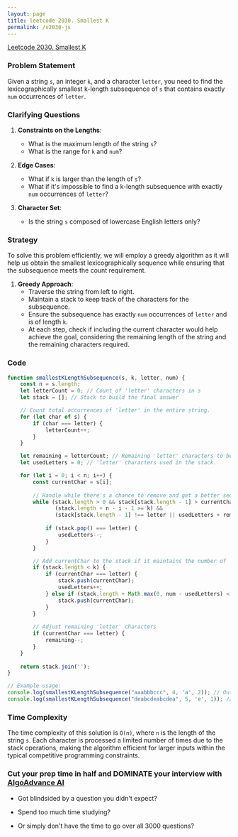 ```yaml
---
layout: page
title: leetcode 2030. Smallest K
permalink: /s2030-js
---
```

[Leetcode 2030. Smallest K](https://algoadvance.github.io/algoadvance/l2030)
### Problem Statement

Given a string `s`, an integer `k`, and a character `letter`, you need to find the lexicographically smallest k-length subsequence of `s` that contains exactly `num` occurrences of `letter`.

### Clarifying Questions

1. **Constraints on the Lengths**:
    - What is the maximum length of the string `s`?
    - What is the range for `k` and `num`?

2. **Edge Cases**:
    - What if `k` is larger than the length of `s`?
    - What if it's impossible to find a k-length subsequence with exactly `num` occurrences of `letter`?

3. **Character Set**:
    - Is the string `s` composed of lowercase English letters only?

### Strategy

To solve this problem efficiently, we will employ a greedy algorithm as it will help us obtain the smallest lexicographically sequence while ensuring that the subsequence meets the count requirement.

1. **Greedy Approach**:
    - Traverse the string from left to right.
    - Maintain a stack to keep track of the characters for the subsequence.
    - Ensure the subsequence has exactly `num` occurrences of `letter` and is of length `k`.
    - At each step, check if including the current character would help achieve the goal, considering the remaining length of the string and the remaining characters required.

### Code

```javascript
function smallestKLengthSubsequence(s, k, letter, num) {
    const n = s.length;
    let letterCount = 0; // Count of 'letter' characters in s
    let stack = []; // Stack to build the final answer

    // Count total occurrences of 'letter' in the entire string.
    for (let char of s) {
        if (char === letter) {
            letterCount++;
        }
    }

    let remaining = letterCount; // Remaining 'letter' characters to be processed.
    let usedLetters = 0; // 'letter' characters used in the stack.

    for (let i = 0; i < n; i++) {
        const currentChar = s[i];
        
        // Handle while there's a chance to remove and get a better sequence
        while (stack.length > 0 && stack[stack.length - 1] > currentChar &&
               (stack.length + n - i - 1 >= k) && 
               (stack[stack.length - 1] !== letter || usedLetters + remaining > num)) {
            
            if (stack.pop() === letter) {
                usedLetters--;
            }
        }

        // Add currentChar to the stack if it maintains the number of 'letter' characters
        if (stack.length < k) {
            if (currentChar === letter) {
                stack.push(currentChar);
                usedLetters++;
            } else if (stack.length + Math.max(0, num - usedLetters) < k) {
                stack.push(currentChar);
            }
        }
        
        // Adjust remaining 'letter' characters
        if (currentChar === letter) {
            remaining--;
        }
    }
    
    return stack.join('');
}

// Example usage:
console.log(smallestKLengthSubsequence("aaabbbccc", 4, 'a', 2)); // Output example "aabc"
console.log(smallestKLengthSubsequence("deabcdeabcdea", 5, 'e', 1)); // Output example "abcde"
```

### Time Complexity

The time complexity of this solution is `O(n)`, where `n` is the length of the string `s`. Each character is processed a limited number of times due to the stack operations, making the algorithm efficient for larger inputs within the typical competitive programming constraints.


### Cut your prep time in half and DOMINATE your interview with [AlgoAdvance AI](https://algoAdvance.com)

- Got blindsided by a question you didn't expect?

- Spend too much time studying?

- Or simply don't have the time to go over all 3000 questions?


